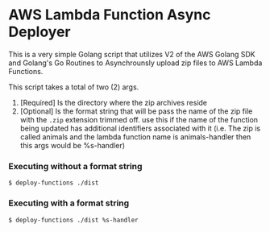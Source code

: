 # AWS Lambda Function Async Deployer

This is a very simple Golang script that utilizes V2 of the AWS Golang SDK and Golang's Go Routines to Asynchrounsly upload zip files to AWS Lambda Functions.

This script takes a total of two (2) args.

1. [Required] Is the directory where the zip archives reside 
2. [Optional] Is the format string that will be pass the name of the zip file with the `.zip` extension trimmed off. use this if the name of the function being updated has additional identifiers associated with it (i.e. The zip is called animals and the lambda function name is animals-handler then this args would be %s-handler)

### Executing without a format string

```
$ deploy-functions ./dist
```

### Executing with a format string

```
$ deploy-functions ./dist %s-handler
```

